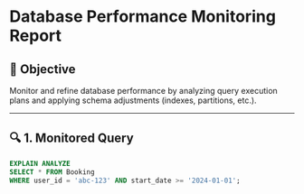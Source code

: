 # Database Performance Monitoring Report

## 🎯 Objective

Monitor and refine database performance by analyzing query execution plans and applying schema adjustments (indexes, partitions, etc.).

---

## 🔍 1. Monitored Query

```sql
EXPLAIN ANALYZE
SELECT * FROM Booking
WHERE user_id = 'abc-123' AND start_date >= '2024-01-01';
